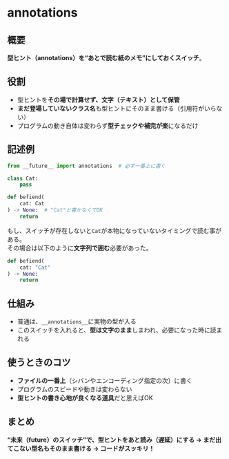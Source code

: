 # annotations
## 概要
**型ヒント（annotations）を“あとで読む紙のメモ”にしておくスイッチ**。

## 役割
- 型ヒントを**その場で計算せず、文字（テキスト）として保管**
- **まだ登場していないクラス名**も型ヒントにそのまま書ける（引用符がいらない）
- プログラムの動き自体は変わらず**型チェックや補完が楽**になるだけ

## 記述例
```python
from __future__ import annotations  # 必ず一番上に書く

class Cat:
    pass

def befiend(
    cat: Cat
) -> None:  # "Cat"と書かなくてOK
    return
```

もし、スイッチが存在しないと`Cat`が本物になっていないタイミングで読む事がある。  
その場合は以下のように**文字列で囲む**必要があった。
```python
def befiend(
    cat: "Cat"
) -> None:
    return
```

## 仕組み
- 普通は、`__annotations__`に実物の型が入る
- このスイッチを入れると、**型は文字のまま**しまわれ、必要になった時に読まれる

## 使うときのコツ
- **ファイルの一番上**（シバンやエンコーディング指定の次）に書く
- プログラムのスピードや動きは変わらない
- **型ヒントの書き心地が良くなる道具**だと思えばOK

## まとめ
**“未来（future）のスイッチ”で、型ヒントをあと読み（遅延）にする → まだ出てこない型名もそのまま書ける → コードがスッキリ！**
